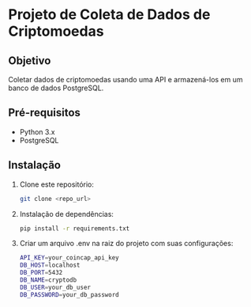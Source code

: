 # Projeto de Coleta de Dados de Criptomoedas

## Objetivo
Coletar dados de criptomoedas usando uma API e armazená-los em um banco de dados PostgreSQL.

## Pré-requisitos
- Python 3.x
- PostgreSQL

## Instalação

1) Clone este repositório:  
   ```bash
   git clone <repo_url>

2) Instalação de dependências:  
    ```bash
    pip install -r requirements.txt

3) Criar um arquivo .env na raiz do projeto com suas configurações:  
    ```bash
    API_KEY=your_coincap_api_key  
    DB_HOST=localhost  
    DB_PORT=5432  
    DB_NAME=cryptodb  
    DB_USER=your_db_user  
    DB_PASSWORD=your_db_password  
